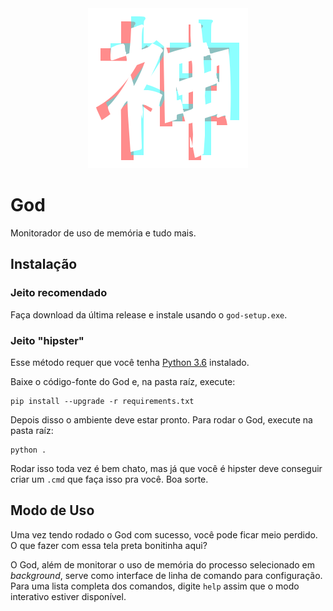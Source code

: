 <div style="text-align:center">
    <img alt="Logo" width=256 height=256 src="docs/img/logo.svg" />
</div>

# God

Monitorador de uso de memória e tudo mais.

## Instalação

### Jeito recomendado

Faça download da última release e instale usando o
`god-setup.exe`.

### Jeito "hipster"

Esse método requer que você tenha [Python 3.6](https://www.python.org/downloads/release/python-368/)
instalado.

Baixe o código-fonte do God e, na pasta raíz, execute:

```batchfile
pip install --upgrade -r requirements.txt
```

Depois disso o ambiente deve estar pronto. Para rodar o God, execute na pasta
raíz:

```batchfile
python .
```

Rodar isso toda vez é bem chato, mas já que você é hipster deve conseguir criar
um `.cmd` que faça isso pra você. Boa sorte.

## Modo de Uso

Uma vez tendo rodado o God com sucesso, você pode ficar meio perdido. O que fazer
com essa tela preta bonitinha aqui?

O God, além de monitorar o uso de memória do processo selecionado em _background_,
serve como interface de linha de comando para configuração. Para uma lista
completa dos comandos, digite `help` assim que o modo interativo estiver
disponível.
